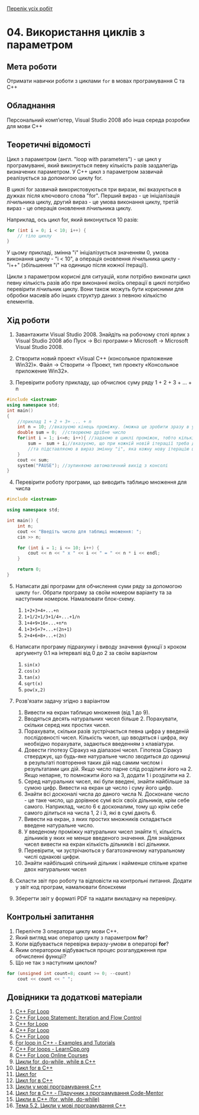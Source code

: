 [Перелік усіх робіт](README.md)

# 04. Використання  циклів з параметром

## Мета роботи 

Отримати навички роботи з циклами `for` в мовах програмування C та С++

## Обладнання

Персональний комп’ютер, Visual Studio 2008 або інша середа розробки для мови C++

## Теоретичні відомості

Цикл з параметром (англ. "loop with parameters") - це цикл у програмуванні, який виконується певну кількість разів заздалегідь визначених параметром. У C++ цикл з параметром зазвичай реалізується за допомогою циклу for.

В циклі for зазвичай використовуються три вирази, які вказуються в дужках після ключового слова "for". Перший вираз - це ініціалізація лічильника циклу, другий вираз - це умова виконання циклу, третій вираз - це операція оновлення лічильника циклу.

Наприклад, ось цикл for, який виконується 10 разів:

```cpp
for (int i = 0; i < 10; i++) {
    // тіло циклу
}
```
У цьому прикладі, змінна "i" ініціалізується значенням 0, умова виконання циклу - "i < 10", а операція оновлення лічильника циклу - "i++" (збільшення "i" на одиницю після кожної ітерації).

Цикли з параметром корисні для ситуацій, коли потрібно виконати цикл певну кількість разів або при виконанні якоїсь операції в циклі потрібно перевірити лічильник циклу. Вони також можуть бути корисними для обробки масивів або інших структур даних з певною кількістю елементів.

## Хід роботи

1. Завантажити Visual Studio 2008. Знайдіть на робочому столі ярлик з Visual Studio 2008 або Пуск → Всі програми→ Microsoft → Microsoft Visual Studio 2008.

2. Створити новий проект «Visual C++ (консольное приложение Win32)». Файл → Cтворити → Проект, тип проекту «Консольное приложение Win32».

3. Перевірити роботу прикладу, що обчислює суму ряду 1 + 2 + 3 + ... + n
```cpp
#include <iostream>
using namespace std;
int main()
{
    //приклад 1 + 2 + 3+ ... + n
    int n = 10; //вказуємо кінець проміжку. (можна це зробити зразу в умові циклу без додаткової змінної)
    double sum = 0;  //створюємо дрібне число
    for(int i = 1; i<=n; i++){ //задаємо в циклі проміжок, тобто кількість ітерацій циклу
        sum =  sum + i;//вказуємо, що при кожній новій ітерації треба додавати певний вираз в змінну sum
        //та підставляємо в вираз змінну "i", яка кожну нову ітерацію циклу буде збільшуватися на 1
    }
    cout << sum;
    system("PAUSE"); //зупиняємо автоматичний вихід з консолі
}
```
4. Перевірити роботу програми, що виводить таблицю множення для числа
```cpp
#include <iostream>

using namespace std;

int main() {
    int n;
    cout << "Введіть число для таблиці множення: ";
    cin >> n;

    for (int i = 1; i <= 10; i++) {
        cout << n << " x " << i << " = " << n * i << endl;
    }

    return 0;
}
```
5. Написати дві програми для обчислення суми ряду за допомогою циклу `for`. Обрати програму за своїм номером варіанту та за наступним номером. Намалювати блок-схему.

	1. `1+2+3+4+...+n`
	2. `1+1/2+1/3+1/4+...+1/n` 
	3. `1+4+9+16+...+n*n` 
	4. `1+3+5+7+...+(2n+1)`
	5. `2+4+6+8+...+(2n)` 

6. Написати програму підрахунку і виводу значення функції з кроком аргументу 0.1 на інтервалі від 0 до 2 за своїм варіантом
	
	1. `sin(x)`
	2. `cos(x)`
	3. `tan(x)`
	4. `sqrt(x)`
	5. `pow(x,2)`

7. Розв'язати задачу згідно з варіантом
    1. Вивести на екран таблицю множення (від 1 до 9).
    2. Вводяться десять натуральних чисел більше 2. Порахувати, скільки серед них простих чисел.
    3. Порахувати, скільки разів зустрічається певна цифра у введеній послідовності чисел. Кількість чисел, що вводяться і цифра, яку необхідно порахувати, задаються введенням з клавіатури.
    4. Довести гіпотезу Сіракуз на діапазоні чисел. Гіпотеза Сіракуз стверджує, що будь-яке натуральне число зводиться до одиниці в результаті повторення таких дій над самим числом і результатами цих дій. Якщо число парне слід розділити його на 2. Якщо непарне, то помножити його на 3, додати 1 і розділити на 2.
    5. Серед натуральних чисел, які були введені, знайти найбільше за сумою цифр. Вивести на екран це число і суму його цифр.
    6. Знайти всі досконалі числа до даного числа N. Досконале число - це таке число, що дорівнює сумі всіх своїх дільників, крім себе самого. Наприклад, число 6 є досконалим, тому що крім себе самого ділиться на числа 1, 2 і 3, які в сумі дають 6.
    7. Вивести на екран, з яких простих множників складається введене натуральне число.
    8. У введеному проміжку натуральних чисел знайти ті, кількість дільників у яких не менше введеного значення. Для знайдених чисел вивести на екран кількість дільників і всі дільники.
    9. Перевірити, чи зустрічаються у багатозначному натуральному числі однакові цифри.
    10. Знайти найбільший спільний дільник і найменше спільне кратне двох натуральних чисел

8. Скласти звіт про роботу та відповісти на контрольні питання. Додати у звіт код програм, намалювати блоксхеми
9.  Зберегти звіт у форматі PDF та надати викладачу на перевірку.

## Контрольні запитання

1. Перелічте 3 оператори циклу мови С++.
2. Який вигляд має оператор циклу з параметром **for**?
3. Коли відбувається перевірка виразу-умови в операторі **for**?
4. Яким оператором відбувається процес розгалудження при обчисленні функції?
5. Що не так з наступним циклом?
```cpp
for (unsigned int count=8; count >= 0; --count)
    cout << count << " ";
```
## Довідники та додаткові матеріали

1. [C++ For Loop](https://www.geeksforgeeks.org/cpp-for-loop/) 
2. [C++ For Loop Statement: Iteration and Flow Control](https://www.programiz.com/cpp-programming/for-loop) 
3. [C++ for Loop](https://www.tutorialspoint.com/cplusplus/cpp_for_loop.htm) 
4. [C++ For Loop](https://www.w3schools.com/cpp/cpp_for_loop.asp) 
5. [C++ For Loop](https://www.javatpoint.com/cpp-for-loop) 
6. [For loop in C++ - Examples and Tutorials](https://www.techiedelight.com/for-loop-example-cpp/) 
7. [C++ For loops - LearnCpp.org](https://www.learn-cpp.org/en/For_loops) 
8. [C++ For Loop Online Courses](https://www.udemy.com/topic/cpp-for-loop/) 
9. [Цикли for, do-while, while в C++](https://studopedia.org.ua/1_158260_cykly-for-do-while-while-v-c.html) 
10. [Цикл for в C++](https://prog-cpp.ru/cikl-for-v-cpp/) 
11. [Цикл for](https://uk.wikipedia.org/wiki/%D0%A6%D0%B8%D0%BA%D0%BB_for) 
12. [Цикл for в C++](https://codelessons.ru/cplusplus/cikl-for-v-c.html) 
13. [Цикли у мові програмування С++](https://studway.com.ua/cplusplus/cikly-u-c/) 
14. [Цикл for в C++ - Підручник з програмування Code-Mentor](https://uk.code-mentor.org/cplusplus/for) 
15. [Цикли в С++ (for, while, do-while)](https://www.bestprog.net/uk/2018/01/23/cykly-v-c-for-while-do-while/) 
16. [Тема 5.2. Цикли у мові програмування С++](https://studway.com.ua/cplusplus/tema-5-2-cykli-u-c/)